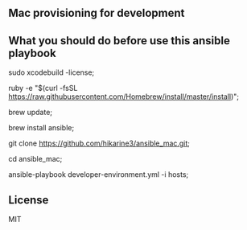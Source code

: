 Mac provisioning for development
-------

What you should do before use this ansible playbook
-------

sudo xcodebuild -license;

ruby -e "$(curl -fsSL https://raw.githubusercontent.com/Homebrew/install/master/install)";

brew update;

brew install ansible;

git clone https://github.com/hikarine3/ansible_mac.git;

cd ansible_mac;

ansible-playbook developer-environment.yml -i hosts;

License
-------

MIT
